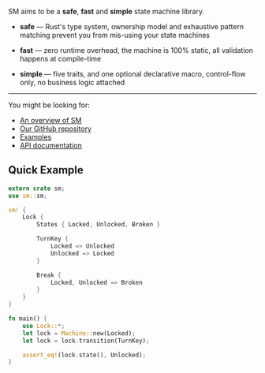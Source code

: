 SM aims to be a **safe**, **fast** and **simple** state machine library.

- **safe** — Rust's type system, ownership model and exhaustive pattern matching
  prevent you from mis-using your state machines

- **fast** — zero runtime overhead, the machine is 100% static, all validation
  happens at compile-time

- **simple** — five traits, and one optional declarative macro, control-flow
  only, no business logic attached

---

You might be looking for:

- [An overview of SM][book]
- [Our GitHub repository][repo]
- [Examples][examples]
- [API documentation][api]

[book]: https://github.com/rusty-rockets/sm/blob/proc-macro/README.md#descriptive-example
[repo]: https://github.com/rusty-rockets/sm
[examples]: https://github.com/rusty-rockets/sm/tree/master/examples
[api]: https://docs.rs/sm

## Quick Example

```rust
extern crate sm;
use sm::sm;

sm! {
    Lock {
        States { Locked, Unlocked, Broken }

        TurnKey {
            Locked => Unlocked
            Unlocked => Locked
        }

        Break {
            Locked, Unlocked => Broken
        }
    }
}

fn main() {
    use Lock::*;
    let lock = Machine::new(Locked);
    let lock = lock.transition(TurnKey);

    assert_eq!(lock.state(), Unlocked);
}
```
